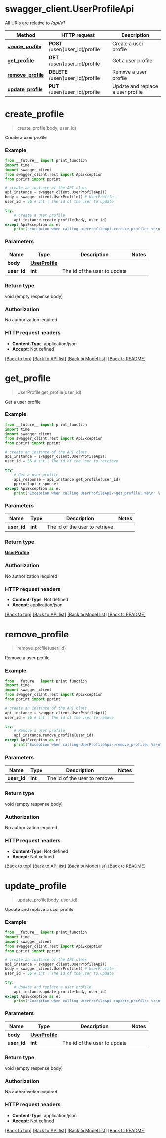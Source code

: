 # swagger_client.UserProfileApi

All URIs are relative to */api/v1*

Method | HTTP request | Description
------------- | ------------- | -------------
[**create_profile**](UserProfileApi.md#create_profile) | **POST** /user/{user_id}/profile | Create a user profile
[**get_profile**](UserProfileApi.md#get_profile) | **GET** /user/{user_id}/profile | Get a user profile
[**remove_profile**](UserProfileApi.md#remove_profile) | **DELETE** /user/{user_id}/profile | Remove a user profile
[**update_profile**](UserProfileApi.md#update_profile) | **PUT** /user/{user_id}/profile | Update and replace a user profile

# **create_profile**
> create_profile(body, user_id)

Create a user profile

### Example
```python
from __future__ import print_function
import time
import swagger_client
from swagger_client.rest import ApiException
from pprint import pprint

# create an instance of the API class
api_instance = swagger_client.UserProfileApi()
body = swagger_client.UserProfile() # UserProfile | 
user_id = 56 # int | The id of the user to update

try:
    # Create a user profile
    api_instance.create_profile(body, user_id)
except ApiException as e:
    print("Exception when calling UserProfileApi->create_profile: %s\n" % e)
```

### Parameters

Name | Type | Description  | Notes
------------- | ------------- | ------------- | -------------
 **body** | [**UserProfile**](UserProfile.md)|  | 
 **user_id** | **int**| The id of the user to update | 

### Return type

void (empty response body)

### Authorization

No authorization required

### HTTP request headers

 - **Content-Type**: application/json
 - **Accept**: Not defined

[[Back to top]](#) [[Back to API list]](../README.md#documentation-for-api-endpoints) [[Back to Model list]](../README.md#documentation-for-models) [[Back to README]](../README.md)

# **get_profile**
> UserProfile get_profile(user_id)

Get a user profile

### Example
```python
from __future__ import print_function
import time
import swagger_client
from swagger_client.rest import ApiException
from pprint import pprint

# create an instance of the API class
api_instance = swagger_client.UserProfileApi()
user_id = 56 # int | The id of the user to retrieve

try:
    # Get a user profile
    api_response = api_instance.get_profile(user_id)
    pprint(api_response)
except ApiException as e:
    print("Exception when calling UserProfileApi->get_profile: %s\n" % e)
```

### Parameters

Name | Type | Description  | Notes
------------- | ------------- | ------------- | -------------
 **user_id** | **int**| The id of the user to retrieve | 

### Return type

[**UserProfile**](UserProfile.md)

### Authorization

No authorization required

### HTTP request headers

 - **Content-Type**: Not defined
 - **Accept**: application/json

[[Back to top]](#) [[Back to API list]](../README.md#documentation-for-api-endpoints) [[Back to Model list]](../README.md#documentation-for-models) [[Back to README]](../README.md)

# **remove_profile**
> remove_profile(user_id)

Remove a user profile

### Example
```python
from __future__ import print_function
import time
import swagger_client
from swagger_client.rest import ApiException
from pprint import pprint

# create an instance of the API class
api_instance = swagger_client.UserProfileApi()
user_id = 56 # int | The id of the user to remove

try:
    # Remove a user profile
    api_instance.remove_profile(user_id)
except ApiException as e:
    print("Exception when calling UserProfileApi->remove_profile: %s\n" % e)
```

### Parameters

Name | Type | Description  | Notes
------------- | ------------- | ------------- | -------------
 **user_id** | **int**| The id of the user to remove | 

### Return type

void (empty response body)

### Authorization

No authorization required

### HTTP request headers

 - **Content-Type**: Not defined
 - **Accept**: Not defined

[[Back to top]](#) [[Back to API list]](../README.md#documentation-for-api-endpoints) [[Back to Model list]](../README.md#documentation-for-models) [[Back to README]](../README.md)

# **update_profile**
> update_profile(body, user_id)

Update and replace a user profile

### Example
```python
from __future__ import print_function
import time
import swagger_client
from swagger_client.rest import ApiException
from pprint import pprint

# create an instance of the API class
api_instance = swagger_client.UserProfileApi()
body = swagger_client.UserProfile() # UserProfile | 
user_id = 56 # int | The id of the user to update

try:
    # Update and replace a user profile
    api_instance.update_profile(body, user_id)
except ApiException as e:
    print("Exception when calling UserProfileApi->update_profile: %s\n" % e)
```

### Parameters

Name | Type | Description  | Notes
------------- | ------------- | ------------- | -------------
 **body** | [**UserProfile**](UserProfile.md)|  | 
 **user_id** | **int**| The id of the user to update | 

### Return type

void (empty response body)

### Authorization

No authorization required

### HTTP request headers

 - **Content-Type**: application/json
 - **Accept**: Not defined

[[Back to top]](#) [[Back to API list]](../README.md#documentation-for-api-endpoints) [[Back to Model list]](../README.md#documentation-for-models) [[Back to README]](../README.md)

